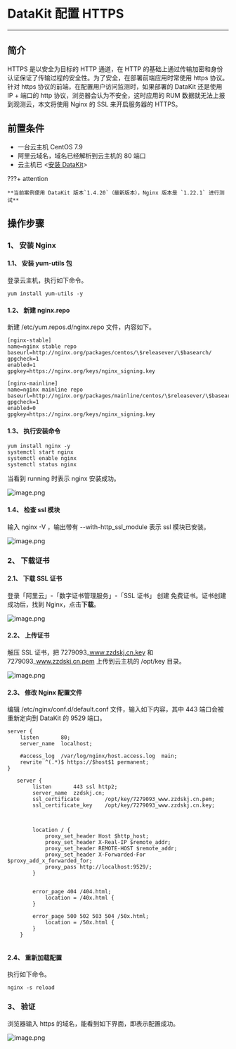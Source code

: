 # DataKit 配置 HTTPS

---


## 简介

HTTPS 是以安全为目标的 HTTP 通道，在 HTTP 的基础上通过传输加密和身份认证保证了传输过程的安全性。为了安全，在部署前端应用时常使用 https 协议。针对 https 协议的前端，在配置用户访问监测时，如果部署的 DataKit 还是使用 IP + 端口的 http 协议，浏览器会认为不安全，这时应用的 RUM 数据就无法上报到观测云，本文将使用 Nginx 的 SSL 来开启服务器的 HTTPS。

## 前置条件

- 一台云主机 CentOS 7.9
- 阿里云域名，域名已经解析到云主机的 80 端口
- 云主机已 <[安装 DataKit](../../datakit/datakit-install.md)>


???+ attention

    **当前案例使用 DataKit 版本`1.4.20`（最新版本），Nginx 版本是 `1.22.1` 进行测试**


## 操作步骤

### 1、 安装 Nginx

#### 1.1、 安装 yum-utils 包

登录云主机，执行如下命令。

```
yum install yum-utils -y
```

#### 1.2、 新建 nginx.repo

新建 /etc/yum.repos.d/nginx.repo 文件，内容如下。

```
[nginx-stable]
name=nginx stable repo
baseurl=http://nginx.org/packages/centos/\$releasever/\$basearch/
gpgcheck=1
enabled=1
gpgkey=https://nginx.org/keys/nginx_signing.key

[nginx-mainline]
name=nginx mainline repo
baseurl=http://nginx.org/packages/mainline/centos/\$releasever/\$basearch/
gpgcheck=1
enabled=0
gpgkey=https://nginx.org/keys/nginx_signing.key
```

#### 1.3、 执行安装命令

```
yum install nginx -y
systemctl start nginx
systemctl enable nginx 
systemctl status nginx 
```

当看到 running 时表示 nginx 安装成功。

![image.png](../images/datakit-https-1.png)

#### 1.4、 检查 ssl  模块

输入 nginx -V  ，输出带有 --with-http_ssl_module 表示 ssl 模块已安装。

![image.png](../images/datakit-https-2.png)

### 2、 下载证书

#### 2.1、 下载 SSL 证书

登录「阿里云」-「数字证书管理服务」-「SSL 证书」  创建 免费证书。证书创建成功后，找到 Nginx，点击**下载**。

![image.png](../images/datakit-https-3.png)

#### 2.2、 上传证书

解压 SSL 证书，把 7279093_www.zzdskj.cn.key 和 7279093_www.zzdskj.cn.pem 上传到云主机的 /opt/key 目录。 

![image.png](../images/datakit-https-4.png)

#### 2.3、 修改 Nginx 配置文件

编辑 /etc/nginx/conf.d/default.conf 文件，输入如下内容，其中 443 端口会被重新定向到 DataKit 的 9529 端口。

```
server {
    listen       80;
    server_name  localhost;

    #access_log  /var/log/nginx/host.access.log  main;
    rewrite ^(.*)$ https://$host$1 permanent;
}

   server {
        listen       443 ssl http2;
        server_name  zzdskj.cn;
        ssl_certificate        /opt/key/7279093_www.zzdskj.cn.pem;
        ssl_certificate_key    /opt/key/7279093_www.zzdskj.cn.key;
		

   
        location / {
            proxy_set_header Host $http_host; 
            proxy_set_header X-Real-IP $remote_addr;
            proxy_set_header REMOTE-HOST $remote_addr;
            proxy_set_header X-Forwarded-For $proxy_add_x_forwarded_for;
            proxy_pass http://localhost:9529/;
        }  


        error_page 404 /404.html;
            location = /40x.html {
        }

        error_page 500 502 503 504 /50x.html;
            location = /50x.html {
        }
    }


```

#### 2.4、 重新加载配置

执行如下命令。

```
nginx -s reload
```

### 3、 验证

浏览器输入 https 的域名，能看到如下界面，即表示配置成功。

![image.png](../images/datakit-https-5.png)



